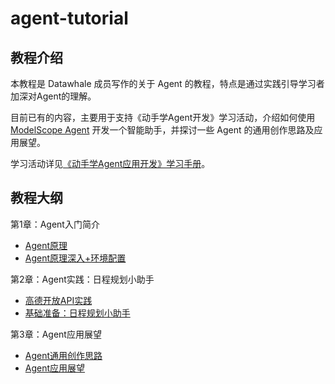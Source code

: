 # agent-tutorial

## 教程介绍
本教程是 Datawhale 成员写作的关于 Agent 的教程，特点是通过实践引导学习者加深对Agent的理解。

目前已有的内容，主要用于支持《动手学Agent开发》学习活动，介绍如何使用 [ModelScope Agent](https://github.com/modelscope/modelscope-agent/tree/master) 开发一个智能助手，并探讨一些 Agent 的通用创作思路及应用展望。

学习活动详见[《动手学Agent应用开发》学习手册](https://datawhaler.feishu.cn/docx/DqaydpsFdovWonxDrYxcrBYxnkf)。

## 教程大纲
第1章：Agent入门简介
- [Agent原理](./notebook/第一章：Agent简介/1.1%20Agent原理.md)
- [Agent原理深入+环境配置](./notebook/第一章：Agent简介/1.2%20Agent原理深入+环境配置.md)

第2章：Agent实践：日程规划小助手
- [高德开放API实践](./notebook/第二章：Agent实践/2.1%20高德开放API实践.md)
- [基础准备：日程规划小助手](./notebook/第二章：Agent实践/2.2%20日程规划小助手.md)

第3章：Agent应用展望
- [Agent通用创作思路](./notebook/第三章：Agent应用展望/3.1%20Agent通用创作思路.md)
- [Agent应用展望](./notebook/第三章：Agent应用展望/3.2%20Agent应用展望.md)
